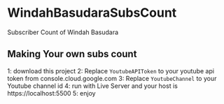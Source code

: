 # WindahBasudaraSubsCount
Subscriber Count of Windah Basudara

## Making Your own subs count

1: download this project
2: Replace `YoutubeAPIToken` to your youtube api token from console.cloud.google.com
3: Replace `YoutubeChannel` to your Youtube channel id
4: run with Live Server and your host is https://localhost:5500
5: enjoy
